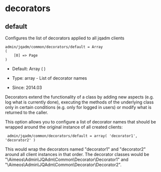 
# decorators
## default

Configures the list of decorators applied to all jqadm clients

```
admin/jqadm/common/decorators/default = Array
(
    [0] => Page
)
```

* Default: Array
(
)

* Type: array - List of decorator names
* Since: 2014.03

Decorators extend the functionality of a class by adding new aspects
(e.g. log what is currently done), executing the methods of the underlying
class only in certain conditions (e.g. only for logged in users) or
modify what is returned to the caller.

This option allows you to configure a list of decorator names that should
be wrapped around the original instance of all created clients:

```
 admin/jqadm/common/decorators/default = array( 'decorator1', 'decorator2' )
```

This would wrap the decorators named "decorator1" and "decorator2" around
all client instances in that order. The decorator classes would be
"\Aimeos\Admin\JQAdm\Common\Decorator\Decorator1" and
"\Aimeos\Admin\JQAdm\Common\Decorator\Decorator2".
